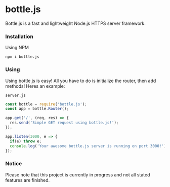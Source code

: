 # bottle.js

Bottle.js is a fast and lightweight Node.js HTTPS server framework.

### Installation

Using NPM

```
npm i bottle.js
```

### Using

Using bottle.js is easy! All you have to do is initialize the router, then add methods! Heres an example:

`server.js`
```js
const bottle = require('bottle.js');
const app = bottle.Router();

app.get('/', (req, res) => {
  res.send('Simple GET request using bottle.js!');
});

app.listen(3000, e => {
  if(e) throw e;
  console.log('Your awesome bottle.js server is running on port 3000!');
});
```

### Notice

Please note that this project is currently in progress and not all stated features are finished.